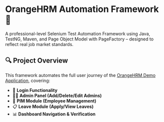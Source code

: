 # OrangeHRM Automation Framework 🚀

A professional-level Selenium Test Automation Framework using Java, TestNG, Maven, and Page Object Model with PageFactory – designed to reflect real job market standards.

## 🔍 Project Overview

This framework automates the full user journey of the [OrangeHRM Demo Application](https://opensource-demo.orangehrmlive.com/web/index.php/auth/login), covering:

- 🔐 **Login Functionality**
- 👨‍💼 **Admin Panel (Add/Delete/Edit Admins)**
- 👥 **PIM Module (Employee Management)**
- 📋 **Leave Module (Apply/View Leaves)**
- 📊 **Dashboard Navigation & Verification**
